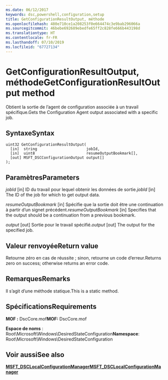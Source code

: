```yaml
---
ms.date: 06/12/2017
keywords: dsc,powershell,configuration,setup
title: GetConfigurationResultOutput, méthode
ms.openlocfilehash: 480e710ce1a208253f0e664474c3e9bab296066a
ms.sourcegitcommit: 46bebe692689ebedfe65ff2c828fe666b443198d
ms.translationtype: HT
ms.contentlocale: fr-FR
ms.lasthandoff: 07/10/2019
ms.locfileid: "67727134"
---
```

# <a name="getconfigurationresultoutput-method"></a><span data-ttu-id="618bb-103">GetConfigurationResultOutput, méthode</span><span class="sxs-lookup"><span data-stu-id="618bb-103">GetConfigurationResultOutput method</span></span>

<span data-ttu-id="618bb-104">Obtient la sortie de l’agent de configuration associée à un travail spécifique.</span><span class="sxs-lookup"><span data-stu-id="618bb-104">Gets the Configuration Agent output associated with a specific job.</span></span>

## <a name="syntax"></a><span data-ttu-id="618bb-105">Syntaxe</span><span class="sxs-lookup"><span data-stu-id="618bb-105">Syntax</span></span>

```mof
uint32 GetConfigurationResultOutput(
  [in]  string                      jobId,
  [in]  uint8                       resumeOutputBookmark[],
  [out] MSFT_DSCConfigurationOutput output[]
);
```

## <a name="parameters"></a><span data-ttu-id="618bb-106">Paramètres</span><span class="sxs-lookup"><span data-stu-id="618bb-106">Parameters</span></span>

<span data-ttu-id="618bb-107">*jobId* \[in\] ID du travail pour lequel obtenir les données de sortie.</span><span class="sxs-lookup"><span data-stu-id="618bb-107">*jobId* \[in\] The ID of the job for which to get output data.</span></span>

<span data-ttu-id="618bb-108">*resumeOutputBookmark* \[in\] Spécifie que la sortie doit être une continuation à partir d’un signet précédent.</span><span class="sxs-lookup"><span data-stu-id="618bb-108">*resumeOutputBookmark* \[in\] Specifies that the output should be a continuation from a previous bookmark.</span></span>

<span data-ttu-id="618bb-109">*output* \[out\] Sortie pour le travail spécifié.</span><span class="sxs-lookup"><span data-stu-id="618bb-109">*output* \[out\] The output for the specified job.</span></span>

## <a name="return-value"></a><span data-ttu-id="618bb-110">Valeur renvoyée</span><span class="sxs-lookup"><span data-stu-id="618bb-110">Return value</span></span>

<span data-ttu-id="618bb-111">Retourne zéro en cas de réussite ; sinon, retourne un code d’erreur.</span><span class="sxs-lookup"><span data-stu-id="618bb-111">Returns zero on success; otherwise returns an error code.</span></span>

## <a name="remarks"></a><span data-ttu-id="618bb-112">Remarques</span><span class="sxs-lookup"><span data-stu-id="618bb-112">Remarks</span></span>

<span data-ttu-id="618bb-113">Il s’agit d’une méthode statique.</span><span class="sxs-lookup"><span data-stu-id="618bb-113">This is a static method.</span></span>

## <a name="requirements"></a><span data-ttu-id="618bb-114">Spécifications</span><span class="sxs-lookup"><span data-stu-id="618bb-114">Requirements</span></span>

<span data-ttu-id="618bb-115">**MOF :** DscCore.mof</span><span class="sxs-lookup"><span data-stu-id="618bb-115">**MOF:** DscCore.mof</span></span>

<span data-ttu-id="618bb-116">**Espace de noms** : Root\Microsoft\Windows\DesiredStateConfiguration</span><span class="sxs-lookup"><span data-stu-id="618bb-116">**Namespace**: Root\Microsoft\Windows\DesiredStateConfiguration</span></span>

## <a name="see-also"></a><span data-ttu-id="618bb-117">Voir aussi</span><span class="sxs-lookup"><span data-stu-id="618bb-117">See also</span></span>

[<span data-ttu-id="618bb-118">**MSFT_DSCLocalConfigurationManager**</span><span class="sxs-lookup"><span data-stu-id="618bb-118">**MSFT_DSCLocalConfigurationManager**</span></span>](msft-dsclocalconfigurationmanager.md)

